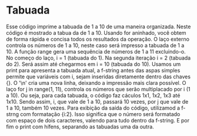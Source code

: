 # Tabuada
Esse código imprime a tabuada de 1 a 10 de uma maneira organizada. 
Neste código é mostrado a tabua da de 1 a 10. Usando for aninhado, 
você obtem de forma rápida e concisa todos os resultados da operação.
O laço externo controla os números de 1 a 10, neste caso será impresso
a tabuada de 1 a 10.
A função range gera uma sequência de números de 1 a 11 excluindo-o.
No começo do laço, i = 1 (tabuada do 1).
Na segunda iteração i = 2 (tabuada do 2).
Será assim até chegarmos em i = 10 (tabuada do 10).
Usamos um print para apresenta a tabuada atual, a f-string antes das aspas
simples permite que variáveis com i, sejam inseridas diretamente dentro das 
chaves {}.
O '\n' cria uma nova linha, deixando a impressão mais clara possível.
O laço for j in range(1, 11), controla os números que serão multiplacado
por i (1 a 10). Ou seja, para cada tabuada, o código faz cáculos
1x1, 1x2, 1x3 até 1x10.
Sendo assim, i, que vale de 1 a 10, passará 10 vezes, por j que vale de 1 a 10,
também 10 vezes.
Para exibição da saída do código, utilizamod a f-strng com formatação {i:2}.
Isso significa que o número será formatado com espaço de dois caracteres,
valendo para tudo dentro da f-string.
E por fim o print com hífens, separando as tabuadas uma da outra.

 
